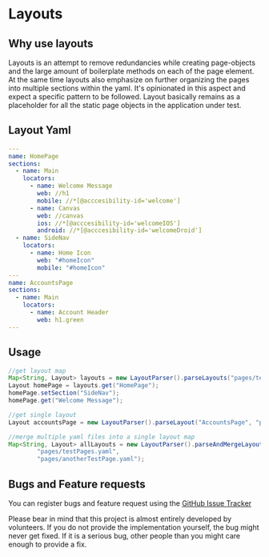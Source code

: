 # Layouts

## Why use layouts
Layouts is an attempt to remove redundancies while creating page-objects and the large amount of boilerplate methods on each of the page element. At the same time layouts also emphasize on further organizing the pages into multiple sections within the yaml. It's opinionated in this aspect and expect a specific pattern to be followed. Layout basically remains as a placeholder for all the static page objects in the application under test.

## Layout Yaml

```yaml
---
name: HomePage
sections:
  - name: Main
    locators:
      - name: Welcome Message
        web: //h1
        mobile: //*[@acccesibility-id='welcome']
      - name: Canvas
        web: //canvas
        ios: //*[@acccesibility-id='welcomeIOS']
        android: //*[@acccesibility-id='welcomeDroid']
  - name: SideNav
    locators: 
      - name: Home Icon
        web: "#homeIcon"
        mobile: "#homeIcon"
---
name: AccountsPage
sections:
  - name: Main
    locators:
      - name: Account Header
        web: h1.green
---
```
## Usage
```java
//get layout map
Map<String, Layout> layouts = new LayoutParser().parseLayouts("pages/testPages.yaml");
Layout homePage = layouts.get("HomePage");
homePage.setSection("SideNav");
homePage.get("Welcome Message");

//get single layout
Layout accountsPage = new LayoutParser().parseLayout("AccountsPage", "pages/testPages.yaml");

//merge multiple yaml files into a single layout map
Map<String, Layout> allLayouts = new LayoutParser().parseAndMergeLayouts(
        "pages/testPages.yaml",
        "pages/anotherTestPage.yaml");
```
## Bugs and Feature requests
You can register bugs and feature request using the [GitHub Issue Tracker](https://github.com/QualiZeal-Community/layouts/issues)

Please bear in mind that this project is almost entirely developed by volunteers. If you do not provide the implementation yourself, the bug might never get fixed. If it is a serious bug, other people than you might care enough to provide a fix.

